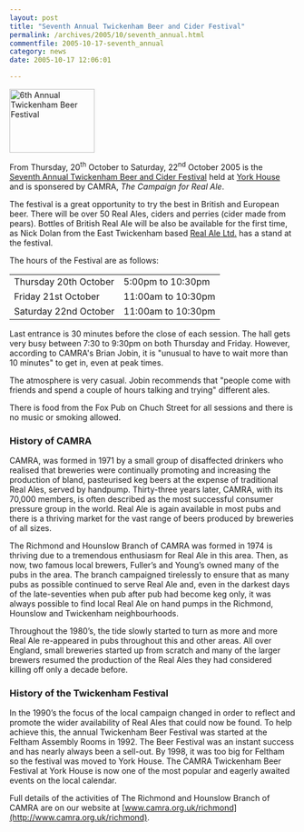 ```yaml
---
layout: post
title: "Seventh Annual Twickenham Beer and Cider Festival"
permalink: /archives/2005/10/seventh_annual.html
commentfile: 2005-10-17-seventh_annual
category: news
date: 2005-10-17 12:06:01

---
```


<a href="/assets/images/2005/beer_festival.jpg"><img src="/assets/images/2005/beer_festival-thumb.jpg" width="150" height="112" alt="6th Annual Twickenham Beer Festival" class="right ignore photo"/></a>

From Thursday, 20<sup>th</sup> October to Saturday, 22<sup>nd</sup> October 2005 is the [Seventh Annual Twickenham Beer and Cider Festival](/cgi-bin/events.cgi?key=200510100823&action=getevent) held at [York House](/cgi-bin/directory.cgi?key=200508171541&action=getlisting) and is sponsered by CAMRA, *The Campaign for Real Ale*.

The festival is a great opportunity to try the best in British and European beer. There will be over 50 Real Ales, ciders and perries (cider made from pears). Bottles of British Real Ale will be also be available for the first time, as Nick Dolan from the East Twickenham based [Real Ale Ltd.](/cgi-bin/directory.cgi?key=200505231555&action=getlisting) has a stand at the festival.

The hours of the Festival are as follows:

|                       |                    |
|-----------------------|--------------------|
| Thursday 20th October | 5:00pm to 10:30pm  |
| Friday 21st October   | 11:00am to 10:30pm |
| Saturday 22nd October | 11:00am to 10:30pm |

Last entrance is 30 minutes before the close of each session. The hall gets very busy between 7:30 to 9:30pm on both Thursday and Friday. However, according to CAMRA's Brian Jobin, it is "unusual to have to wait more than 10 minutes" to get in, even at peak times.

The atmosphere is very casual. Jobin recommends that "people come with friends and spend a couple of hours talking and trying" different ales.

There is food from the Fox Pub on Chuch Street for all sessions and there is no music or smoking allowed.

### History of CAMRA

CAMRA, was formed in 1971 by a small group of disaffected drinkers who realised that breweries were continually promoting and increasing the production of bland, pasteurised keg beers at the expense of traditional Real Ales, served by handpump. Thirty-three years later, CAMRA, with its 70,000 members, is often described as the most successful consumer pressure group in the world. Real Ale is again available in most pubs and there is a thriving market for the vast range of beers produced by breweries of all sizes.

The Richmond and Hounslow Branch of CAMRA was formed in 1974 is thriving due to a tremendous enthusiasm for Real Ale in this area. Then, as now, two famous local brewers, Fuller’s and Young’s owned many of the pubs in the area. The branch campaigned tirelessly to ensure that as many pubs as possible continued to serve Real Ale and, even in the darkest days of the late-seventies when pub after pub had become keg only, it was always possible to find local Real Ale on hand pumps in the Richmond, Hounslow and Twickenham neighbourhoods.

Throughout the 1980’s, the tide slowly started to turn as more and more Real Ale re-appeared in pubs throughout this and other areas. All over England, small breweries started up from scratch and many of the larger brewers resumed the production of the Real Ales they had considered killing off only a decade before.

### History of the Twickenham Festival

In the 1990’s the focus of the local campaign changed in order to reflect and promote the wider availability of Real Ales that could now be found. To help achieve this, the annual Twickenham Beer Festival was started at the Feltham Assembly Rooms in 1992. The Beer Festival was an instant success and has nearly always been a sell-out. By 1998, it was too big for Feltham so the festival was moved to York House. The CAMRA Twickenham Beer Festival at York House is now one of the most popular and eagerly awaited events on the local calendar.

Full details of the activities of The Richmond and Hounslow Branch of CAMRA are on our website at [www.camra.org.uk/richmond](http://www.camra.org.uk/richmond).
